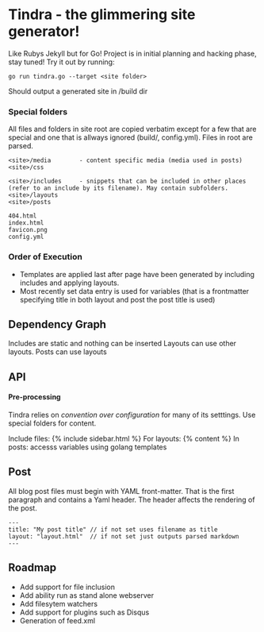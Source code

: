 
# Tindra - the glimmering site generator!

Like Rubys Jekyll but for Go! Project is in initial planning and hacking phase, stay tuned! Try it out by running:
	
	go run tindra.go --target <site folder>

Should output a generated site in <site folder>/build dir


### Special folders

All files and folders in site root are copied verbatim except for a few that are special and one that is allways ignored (build/, config.yml). Files in root are parsed.

	<site>/media		- content specific media (media used in posts)
	<site>/css

	<site>/includes		- snippets that can be included in other places (refer to an include by its filename). May contain subfolders.
	<site>/layouts
	<site>/posts

	404.html
	index.html
	favicon.png
	config.yml

### Order of Execution

* Templates are applied last after page have been generated by including includes and applying layouts.
* Most recently set data entry is used for variables (that is a frontmatter specifying title in both layout and post the post title is used)

## Dependency Graph

Includes are static and nothing can be inserted
Layouts can use other layouts.
Posts can use layouts

## API 

#### Pre-processing 

Tindra relies on *convention over configuration* for many of its setttings. Use special folders for content.

Include files: {% include sidebar.html %}
For layouts: {% content %}
In posts: accesss variables using golang templates

## Post

All blog post files must begin with YAML front-matter. That is the first paragraph and contains a Yaml header. The header affects the rendering of the post. 

	---
	title: "My post title" // if not set uses filename as title
	layout: "layout.html"  // if not set just outputs parsed markdown
	---

## Roadmap

* Add support for file inclusion
* Add ability run as stand alone webserver
* Add filesytem watchers
* Add support for plugins such as Disqus
* Generation of feed.xml
